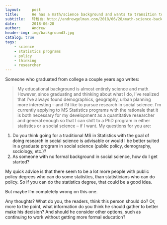 ```yaml
---
layout:     post
title:      He has a math/science background and wants to transition to social science.  Should he get a statistics degree and do social science from there, or should he get a graduate degree in social science or policy?
subtitle:   转载自：http://andrewgelman.com/2018/06/28/math-science-background-wants-transition-social-science-get-statistics-degree-social-science-get-graduate-degree-social-science/
date:       2018-06-28
author:     Andrew
header-img: img/background3.jpg
catalog: true
tags:
    - science
    - statistics programs
    - policy
    - thinking
    - researcher
---
```




Someone who graduated from college a couple years ago writes:

> My educational background is almost entirely science and math.
However, since graduating and thinking about what I do, I’ve realized that I’ve always found demographics, geography, urban planning more interesting – and I’d like to pursue research in social science. I’m currently applying to MS Statistics programs with the rationale that it is both necessary for my development as a quantitative researcher and general enough so that I can shift to a PhD program in either statistics or a social science – if I want.
My questions for you are:
1) Do you think going for a traditional MS in Statistics with the goal of doing research in social science is advisable or would I be better suited in a graduate program in social science (public policy, demography, sociology, etc.)?
2) As someone with no formal background in social science, how do I get started?

My quick advice is that there seem to be a lot more people with public policy degrees who can do some statistics, than statisticians who can do policy. So if you can do the statistics degree, that could be a good idea.

But maybe I’m completely wrong on this one.

Any thoughts? What do you, the readers, think this person should do? Or, more to the point, what information do you think he should gather to better make his decision? And should he consider other options, such as continuing to work without getting more formal education?


